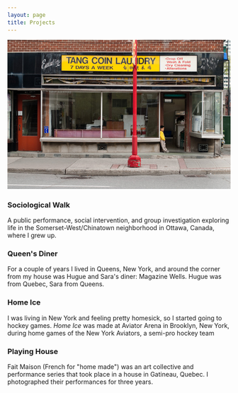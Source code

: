 ```yaml
---
layout: page
title: Projects 
---
```


![Tang Coin Laundry on Somerset West in Chinatown in Ottawa Canada](/public/images/2012-sociological-walk_somerset-west.jpg)

### Sociological Walk

A public performance, social intervention, and group investigation exploring life in the Somerset-West/Chinatown neighborhood in Ottawa, Canada, where I grew up.

### Queen's Diner

For a couple of years I lived in Queens, New York, and around the corner from my house was Hugue and Sara's diner: Magazine Wells. Hugue was from Quebec, Sara from Queens.

### Home Ice

I was living in New York and feeling pretty homesick, so I started going to hockey games. _Home Ice_ was made at Aviator Arena in Brooklyn, New York, during home games of the New York Aviators, a semi-pro hockey team

### Playing House

Fait Maison (French for "home made") was an art collective and performance series that took place in a house in Gatineau, Quebec. I photographed their performances for three years.
